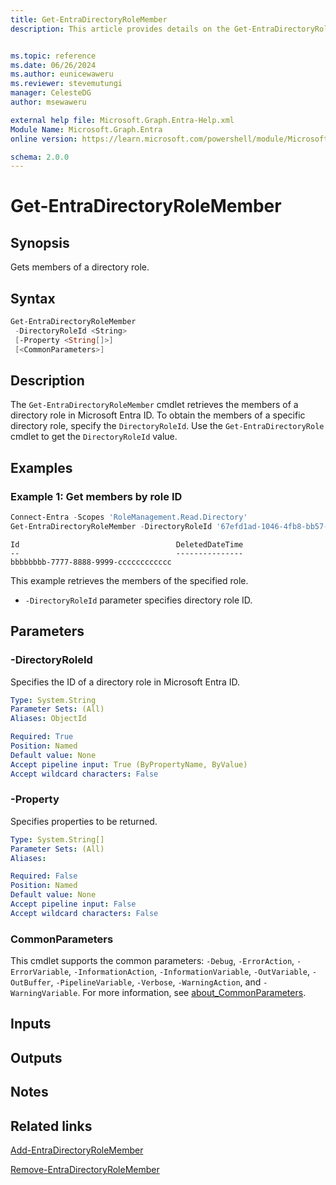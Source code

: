 ```yaml
---
title: Get-EntraDirectoryRoleMember
description: This article provides details on the Get-EntraDirectoryRoleMember command.


ms.topic: reference
ms.date: 06/26/2024
ms.author: eunicewaweru
ms.reviewer: stevemutungi
manager: CelesteDG
author: msewaweru

external help file: Microsoft.Graph.Entra-Help.xml
Module Name: Microsoft.Graph.Entra
online version: https://learn.microsoft.com/powershell/module/Microsoft.Graph.Entra/Get-EntraDirectoryRoleMember

schema: 2.0.0
---
```


# Get-EntraDirectoryRoleMember

## Synopsis

Gets members of a directory role.

## Syntax

```powershell
Get-EntraDirectoryRoleMember
 -DirectoryRoleId <String>
 [-Property <String[]>]
 [<CommonParameters>]
```

## Description

The `Get-EntraDirectoryRoleMember` cmdlet retrieves the members of a directory role in Microsoft Entra ID. To obtain the members of a specific directory role, specify the `DirectoryRoleId`. Use the `Get-EntraDirectoryRole` cmdlet to get the `DirectoryRoleId` value.

## Examples

### Example 1: Get members by role ID

```powershell
Connect-Entra -Scopes 'RoleManagement.Read.Directory'
Get-EntraDirectoryRoleMember -DirectoryRoleId '67efd1ad-1046-4fb8-bb57-1d2e4f66c74e'
```

```Output
Id                                   DeletedDateTime
--                                   ---------------
bbbbbbbb-7777-8888-9999-cccccccccccc
```

This example retrieves the members of the specified role.

- `-DirectoryRoleId` parameter specifies directory role ID.

## Parameters

### -DirectoryRoleId

Specifies the ID of a directory role in Microsoft Entra ID.

```yaml
Type: System.String
Parameter Sets: (All)
Aliases: ObjectId

Required: True
Position: Named
Default value: None
Accept pipeline input: True (ByPropertyName, ByValue)
Accept wildcard characters: False
```

### -Property

Specifies properties to be returned.

```yaml
Type: System.String[]
Parameter Sets: (All)
Aliases:

Required: False
Position: Named
Default value: None
Accept pipeline input: False
Accept wildcard characters: False
```

### CommonParameters

This cmdlet supports the common parameters: `-Debug`, `-ErrorAction`, `-ErrorVariable`, `-InformationAction`, `-InformationVariable`, `-OutVariable`, `-OutBuffer`, `-PipelineVariable`, `-Verbose`, `-WarningAction`, and `-WarningVariable`. For more information, see [about_CommonParameters](https://go.microsoft.com/fwlink/?LinkID=113216).

## Inputs

## Outputs

## Notes

## Related links

[Add-EntraDirectoryRoleMember](Add-EntraDirectoryRoleMember.md)

[Remove-EntraDirectoryRoleMember](Remove-EntraDirectoryRoleMember.md)
